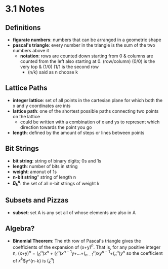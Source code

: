 # 3.1 Notes

## Definitions
- **figurate numbers**: numbers that can be arranged in a geometric shape
- **pascal's triangle**: every number in the triangle is the sum of the two numbers above it
    - **notation**: rows are counted down starting from 0 & columns are counted from the left also starting at 0. (row/column) (0/0) is the very top & (1/0) (1/1 is the second row
        - (n/k) said as n choose k

## Lattice Paths
- **integer lattice**: set of all points in the cartesian plane for which both the x and y coordinates are ints
- **lattice path**: one of the shortest possible paths connecting two points on the lattice
    - could be written with a combination of x and ys to represent which direction towards the point you go
- **length**: defined by the amount of steps or lines between points

## Bit Strings
- **bit string**: string of binary digits; 0s and 1s
- **length**: number of bits in string
- **weight**: amonut of 1s
- **n-bit string**" string of length n
- **$B^{n}_{k}$**: the set of all n-bit strings of weight k

## Subsets and Pizzas
- **subset**: set A is any set all of whose elements are also in A

## Algebra?
- **Binomial Theorem**: The nth row of Pascal's triangle gives the coefficients of the expansion of (x+y$)^n$. That is, for any positive integer n, (x+y$)^n$ = $(^{n}_{0}$)$x^n$ + $(^{n}_{1}$)$x^{n-1}$y+...+$(^{n}_{n-1}$)x$y^{n-1}$+$(^{n}_{n}$)$y^{n}$ so the coefficient of $x^k$$y^{n-k} is $(^{n}_{k}$)
